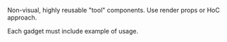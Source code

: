 Non-visual, highly reusable "tool" components. Use render props or HoC approach.

Each gadget must include example of usage.
